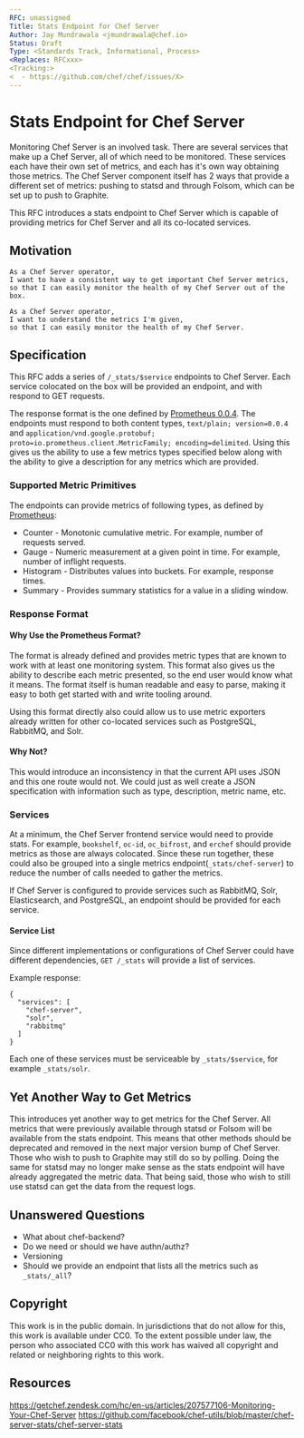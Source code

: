 ```yaml
---
RFC: unassigned
Title: Stats Endpoint for Chef Server
Author: Jay Mundrawala <jmundrawala@chef.io>
Status: Draft
Type: <Standards Track, Informational, Process>
<Replaces: RFCxxx>
<Tracking:>
<  - https://github.com/chef/chef/issues/X>
---
```


# Stats Endpoint for Chef Server

Monitoring Chef Server is an involved task. There are several services that make
up a Chef Server, all of which need to be monitored. These services each have their
own set of metrics, and each has it's own way obtaining those metrics. The Chef Server
component itself has 2 ways that provide a different set of metrics: pushing to statsd 
and through Folsom, which can be set up to push to Graphite.

This RFC introduces a stats endpoint to Chef Server which is capable of providing metrics
for Chef Server and all its co-located services.


## Motivation

    As a Chef Server operator,
    I want to have a consistent way to get important Chef Server metrics,
    so that I can easily monitor the health of my Chef Server out of the box.

    As a Chef Server operator,
    I want to understand the metrics I'm given,
    so that I can easily monitor the health of my Chef Server.


## Specification

This RFC adds a series of `/_stats/$service` endpoints to Chef Server. Each service
colocated on the box will be provided an endpoint, and with respond to GET requests.

The response format is the one defined by [Prometheus 0.0.4](https://prometheus.io/docs/instrumenting/exposition_formats). The endpoints must respond to both content types, `text/plain; version=0.0.4` and `application/vnd.google.protobuf; proto=io.prometheus.client.MetricFamily; encoding=delimited`.
Using this gives us the ability to use a few metrics types specified below along with the ability to give
a description for any metrics which are provided.

### Supported Metric Primitives
The endpoints can provide metrics of following types, as defined by [Prometheus](https://prometheus.io/docs/concepts/metric_types/):
- Counter - Monotonic cumulative metric. For example, number of requests served.
- Gauge - Numeric measurement at a given point in time. For example, number of inflight requests.
- Histogram - Distributes values into buckets. For example, response times.
- Summary - Provides summary statistics for a value in a sliding window.

### Response Format
#### Why Use the Prometheus Format?
The format is already defined and provides metric types that are known to work with at least
one monitoring system. This format also gives us the ability to describe each metric presented,
so the end user would know what it means. The format itself is human readable and easy to parse,
making it easy to both get started with and write tooling around.

Using this format directly also could allow us to use metric exporters already written for other co-located
services such as PostgreSQL, RabbitMQ, and Solr.

#### Why Not?
This would introduce an inconsistency in that the current API uses JSON and this one route would not. We
could just as well create a JSON specification with information such as type, description, metric name, etc.


### Services
At a minimum, the Chef Server frontend service would need to provide stats. For example, `bookshelf`, `oc-id`,
`oc_bifrost`, and `erchef` should provide metrics as those are always colocated. Since these run together, these could also be grouped into a single metrics endpoint(`_stats/chef-server`) to reduce the number of calls needed to gather the metrics.

If Chef Server is configured to provide services such as RabbitMQ, Solr, Elasticsearch, and PostgreSQL, an
endpoint should be provided for each service.

#### Service List
Since different implementations or configurations of Chef Server could have different dependencies, 
`GET /_stats` will provide a list of services.

Example response:

```
{
  "services": [
    "chef-server",
    "solr",
    "rabbitmq"
  ]
}
```

Each one of these services must be serviceable by `_stats/$service`, for example `_stats/solr`.

## Yet Another Way to Get Metrics
This introduces yet another way to get metrics for the Chef Server. All metrics that were previously
available through statsd or Folsom will be available from the stats endpoint. This means that other
methods should be deprecated and removed in the next major version bump of Chef Server. Those who
wish to push to Graphite may still do so by polling. Doing the same for statsd may no longer make sense
as the stats endpoint will have already aggregated the metric data. That being said, those who wish to
still use statsd can get the data from the request logs.

## Unanswered Questions

- What about chef-backend?
- Do we need or should we have authn/authz?
- Versioning
- Should we provide an endpoint that lists all the metrics such as `_stats/_all`?

## Copyright

This work is in the public domain. In jurisdictions that do not allow for this,
this work is available under CC0. To the extent possible under law, the person
who associated CC0 with this work has waived all copyright and related or
neighboring rights to this work.

## Resources
https://getchef.zendesk.com/hc/en-us/articles/207577106-Monitoring-Your-Chef-Server
https://github.com/facebook/chef-utils/blob/master/chef-server-stats/chef-server-stats
